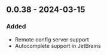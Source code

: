 ## 0.0.38 - 2024-03-15

### Added

- Remote config server support
- Autocomplete support in JetBrains
